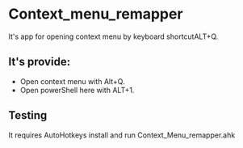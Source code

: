 # Context_menu_remapper

It's app for opening context menu by keyboard shortcutALT+Q.
## It's provide:
* Open context menu with Alt+Q.
* Open powerShell here with ALT+1.
## Testing

It requires  AutoHotkeys install and run Context_Menu_remapper.ahk
